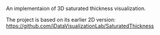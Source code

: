 An implementaion of 3D saturated thickness visualization.

The project is based on its earlier 2D version:
https://github.com/iDataVisualizationLab/SaturatedThickness


